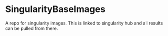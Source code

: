# SingularityBaseImages

A repo for singularity images. This is linked to singularity hub and all results can be pulled from there.
